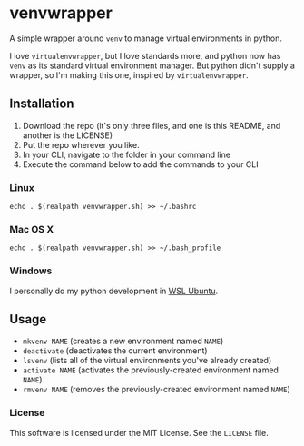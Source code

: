 # venvwrapper

A simple wrapper around `venv` to manage virtual environments in python.

I love `virtualenvwrapper`, but I love standards more, and python now has
`venv` as its standard virtual environment manager. But python didn't supply a
wrapper, so I'm making this one, inspired by `virtualenvwrapper`.

## Installation

1. Download the repo (it's only three files, and one is this README, and another is the LICENSE)
2. Put the repo wherever you like.
3. In your CLI, navigate to the folder in your command line
4. Execute the command below to add the commands to your CLI

### Linux

`echo . $(realpath venvwrapper.sh) >> ~/.bashrc`

### Mac OS X
`echo . $(realpath venvwrapper.sh) >> ~/.bash_profile`

### Windows

I personally do my python development in [WSL Ubuntu](
    https://docs.microsoft.com/en-us/windows/wsl/install-win10).

## Usage

* `mkvenv NAME` (creates a new environment named `NAME`)
* `deactivate` (deactivates the current environment)
* `lsvenv` (lists all of the virtual environments you've already created)
* `activate NAME` (activates the previously-created environment named `NAME`)
* `rmvenv NAME` (removes the previously-created environment named `NAME`)

### License

This software is licensed under the MIT License. See the `LICENSE` file.
